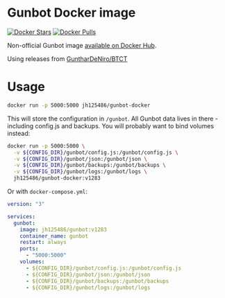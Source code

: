 # Gunbot Docker image

[![Docker Stars](https://img.shields.io/docker/stars/jh125486/gunbot-docker.svg)](https://hub.docker.com/r/jh125486/gunbot-docker/)
[![Docker Pulls](https://img.shields.io/docker/pulls/jh125486/gunbot-docker.svg)](https://hub.docker.com/r/jh125486/gunbot-docker/)

Non-official Gunbot image [available on Docker Hub](https://hub.docker.com/r/jh125486/gunbot-docker/).

Using releases from [GuntharDeNiro/BTCT](https://github.com/GuntharDeNiro/BTCT/releases)

# Usage

```bash
docker run -p 5000:5000 jh125486/gunbot-docker
```

This will store the configuration in `/gunbot`. All Gunbot data lives in there - including config.js and backups.
You will probably want to  bind volumes instead:

```bash
docker run -p 5000:5000 \
  -v ${CONFIG_DIR}/gunbot/config.js:/gunbot/config.js \
  -v ${CONFIG_DIR}/gunbot/json:/gunbot/json \
  -v ${CONFIG_DIR}/gunbot/backups:/gunbot/backups \
  -v ${CONFIG_DIR}/gunbot/logs:/gunbot/logs \
  jh125486/gunbot-docker:v1283
```

Or with `docker-compose.yml`:
```yaml
version: "3"

services:
  gunbot:
    image: jh125486/gunbot:v1283
    container_name: gunbot
    restart: always
    ports:
      - "5000:5000"
    volumes:
      - ${CONFIG_DIR}/gunbot/config.js:/gunbot/config.js
      - ${CONFIG_DIR}/gunbot/json:/gunbot/json
      - ${CONFIG_DIR}/gunbot/backups:/gunbot/backups
      - ${CONFIG_DIR}/gunbot/logs:/gunbot/logs
```